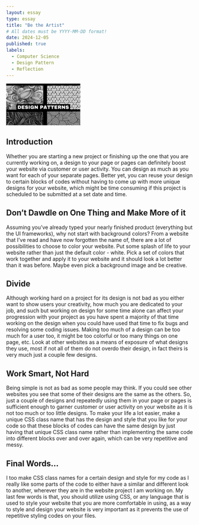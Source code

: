 ```yaml
---
layout: essay
type: essay
title: "Be the Artist"
# All dates must be YYYY-MM-DD format!
date: 2024-12-05
published: true
labels:
  - Computer Science
  - Design Pattern
  - Reflection
---
```


<img width="200px" class="rounded float-start pe-4" src="../img/designPattern.png">

<h2>Introduction</h2>
<p>Whether you are starting a new project or finishing up the one that you are currently working on, a design to your page or pages can definitely boost your website via customer or user activity. You can design as much as you want for each of your separate pages. Better yet, you can reuse your design to certain blocks of codes without having to come up with more unique designs for your website, which might be time consuming if this project is scheduled to be submitted at a set date and time.</p>
<h2>Don’t Dawdle on One Thing and Make More of it</h2>
<p>Assuming you’ve already typed your nearly finished product (everything but the UI frameworks), why not start with background colors? From a website that I’ve read and have now forgotten the name of, there are a lot of possibilities to choose to color your website. Put some splash of life to your website rather than just the default color - white. Pick a set of colors that work together and apply it to your website and it should look a lot better than it was before. Maybe even pick a background image and be creative.</p>
<h2>Divide</h2>
<p>Although working hard on a project for its design is not bad as you either want to show users your creativity, how much you are dedicated to your job, and such but working on design for some time alone can affect your progression with your project as you  have spent a majority of that time working on the design when you could have used that time to fix bugs and resolving some coding issues. Making too much of a design can be too much for a user too, it might be too colorful or too many things on one page, etc. Look at other websites as a means of exposure of what designs they use, most if not all of them do not overdo their design, in fact theirs is very much just a couple few designs.
</p>
<h2>Work Smart, Not Hard</h2>
<p>Being simple is not as bad as some people may think. If you could see other websites you see that some of their designs are the same as the others. So, just a couple of designs and repeatedly using them in your page or pages is sufficient enough to garner customer or user activity on your website as it is not too much or too little designs. To make your life a lot easier, make a unique CSS class name that has the design and style that you like for your code so that these blocks of codes can have the same design by just having that unique CSS class name rather than implementing the same code into different blocks over and over again, which can be very repetitive and messy.
</p>
<h2>Final Words…</h2>
<p>I too make CSS class names for a certain design and style for my code as I really like some parts of the code to either have a similar and different look to another, wherever they are in the website project I am working on. My last few words is that, you should utilize using CSS, or any language that is used to style your website that you are more comfortable in using, as a way to style and design your website is very important as it prevents the use of repetitive styling codes on your files.
</p>
